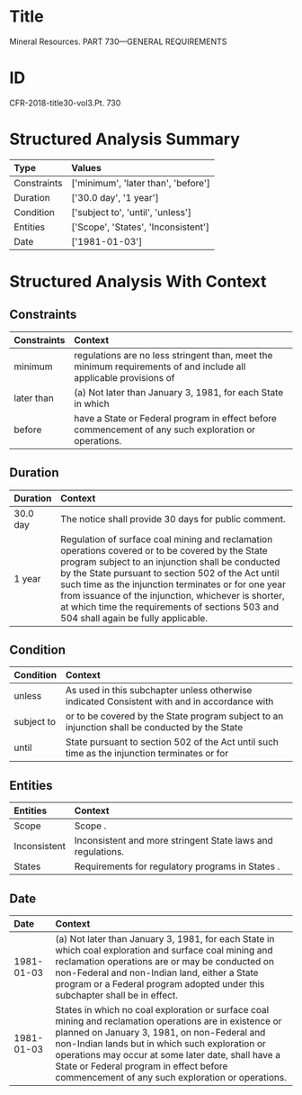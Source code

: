 # Title

 Mineral Resources. PART 730—GENERAL REQUIREMENTS


# ID

 CFR-2018-title30-vol3.Pt. 730


# Structured Analysis Summary

| Type        | Values                              |
|:------------|:------------------------------------|
| Constraints | ['minimum', 'later than', 'before'] |
| Duration    | ['30.0 day', '1 year']              |
| Condition   | ['subject to', 'until', 'unless']   |
| Entities    | ['Scope', 'States', 'Inconsistent'] |
| Date        | ['1981-01-03']                      |


# Structured Analysis With Context

 


## Constraints

| Constraints   | Context                                                                                                           |
|:--------------|:------------------------------------------------------------------------------------------------------------------|
| minimum       | regulations are no less stringent than, meet the minimum requirements of and include all applicable provisions of |
| later than    | (a) Not  later than January 3, 1981, for each State in which                                                      |
| before        | have a State or Federal program in effect before  commencement of any such exploration or operations.             |


## Duration

| Duration   | Context                                                                                                                                                                                                                                                                                                                                                                                                            |
|:-----------|:-------------------------------------------------------------------------------------------------------------------------------------------------------------------------------------------------------------------------------------------------------------------------------------------------------------------------------------------------------------------------------------------------------------------|
| 30.0 day   | The notice shall provide 30 days for public comment.                                                                                                                                                                                                                                                                                                                                                               |
| 1 year     | Regulation of surface coal mining and reclamation operations covered or to be covered by the State program subject to an injunction shall be conducted by the State pursuant to section 502 of the Act until such time as the injunction terminates or for one year from issuance of the injunction, whichever is shorter, at which time the requirements of sections 503 and 504 shall again be fully applicable. |


## Condition

| Condition   | Context                                                                                        |
|:------------|:-----------------------------------------------------------------------------------------------|
| unless      | As used in this subchapter  unless otherwise indicated Consistent with and in accordance with  |
| subject to  | or to be covered by the State program subject to an injunction shall be conducted by the State |
| until       | State pursuant to section 502 of the Act until such time as the injunction terminates or for   |


## Entities

| Entities     | Context                                                      |
|:-------------|:-------------------------------------------------------------|
| Scope        | Scope .                                                      |
| Inconsistent | Inconsistent  and more stringent State laws and regulations. |
| States       | Requirements for regulatory programs in  States .            |


## Date

| Date       | Context                                                                                                                                                                                                                                                                                                                                                        |
|:-----------|:---------------------------------------------------------------------------------------------------------------------------------------------------------------------------------------------------------------------------------------------------------------------------------------------------------------------------------------------------------------|
| 1981-01-03 | (a) Not later than January 3, 1981, for each State in which coal exploration and surface coal mining and reclamation operations are or may be conducted on non-Federal and non-Indian land, either a State program or a Federal program adopted under this subchapter shall be in effect.                                                                      |
| 1981-01-03 | States in which no coal exploration or surface coal mining and reclamation operations are in existence or planned on January 3, 1981, on non-Federal and non-Indian lands but in which such exploration or operations may occur at some later date, shall have a State or Federal program in effect before commencement of any such exploration or operations. |


